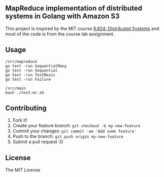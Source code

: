## MapReduce implementation of distributed systems in Golang with Amazon S3
This project is inspired by the MIT course [6.824: Distributed Systems](https://pdos.csail.mit.edu/6.824/index.html) and most of the code is from the course lab assignment.

## Usage
```
/src/mapreduce
go test -run SequentialMany
go test -run Sequential
go test -run TestBasic
go test -run Failure
```

```
/src/main
bash ./test-mr.sh
```

## Contributing
1. Fork it!
2. Create your feature branch: `git checkout -b my-new-feature`
3. Commit your changes: `git commit -am 'Add some feature'`
4. Push to the branch: `git push origin my-new-feature`
5. Submit a pull request :D

## License
The MIT License